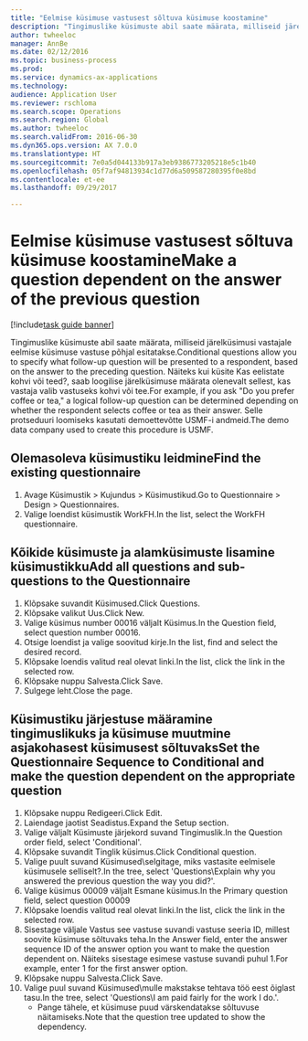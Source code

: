 ```yaml
--- 
title: "Eelmise küsimuse vastusest sõltuva küsimuse koostamine"
description: "Tingimuslike küsimuste abil saate määrata, milliseid järelküsimusi vastajale eelmise küsimuse vastuse põhjal esitatakse."
author: twheeloc
manager: AnnBe
ms.date: 02/12/2016
ms.topic: business-process
ms.prod: 
ms.service: dynamics-ax-applications
ms.technology: 
audience: Application User
ms.reviewer: rschloma
ms.search.scope: Operations
ms.search.region: Global
ms.author: twheeloc
ms.search.validFrom: 2016-06-30
ms.dyn365.ops.version: AX 7.0.0
ms.translationtype: HT
ms.sourcegitcommit: 7e0a5d044133b917a3eb9386773205218e5c1b40
ms.openlocfilehash: 05f7af94813934c1d77d6a509587280395f0e8bd
ms.contentlocale: et-ee
ms.lasthandoff: 09/29/2017

---
```

# <a name="make-a-question-dependent-on-the-answer-of-the-previous-question"></a><span data-ttu-id="31faf-103">Eelmise küsimuse vastusest sõltuva küsimuse koostamine</span><span class="sxs-lookup"><span data-stu-id="31faf-103">Make a question dependent on the answer of the previous question</span></span>

[!include[task guide banner](../../includes/task-guide-banner.md)]

<span data-ttu-id="31faf-104">Tingimuslike küsimuste abil saate määrata, milliseid järelküsimusi vastajale eelmise küsimuse vastuse põhjal esitatakse.</span><span class="sxs-lookup"><span data-stu-id="31faf-104">Conditional questions allow you to specify what follow-up question will be presented to a respondent, based on the answer to the preceding question.</span></span> <span data-ttu-id="31faf-105">Näiteks kui küsite Kas eelistate kohvi või teed?, saab loogilise järelküsimuse määrata olenevalt sellest, kas vastaja valib vastuseks kohvi või tee.</span><span class="sxs-lookup"><span data-stu-id="31faf-105">For example, if you ask "Do you prefer coffee or tea," a logical follow-up question can be determined depending on whether the respondent selects coffee or tea as their answer.</span></span> <span data-ttu-id="31faf-106">Selle protseduuri loomiseks kasutati demoettevõtte USMF-i andmeid.</span><span class="sxs-lookup"><span data-stu-id="31faf-106">The demo data company used to create this procedure is USMF.</span></span>


## <a name="find-the-existing-questionnaire"></a><span data-ttu-id="31faf-107">Olemasoleva küsimustiku leidmine</span><span class="sxs-lookup"><span data-stu-id="31faf-107">Find the existing questionnaire</span></span>
1. <span data-ttu-id="31faf-108">Avage Küsimustik > Kujundus > Küsimustikud.</span><span class="sxs-lookup"><span data-stu-id="31faf-108">Go to Questionnaire > Design > Questionnaires.</span></span>
2. <span data-ttu-id="31faf-109">Valige loendist küsimustik WorkFH.</span><span class="sxs-lookup"><span data-stu-id="31faf-109">In the list, select the WorkFH questionnaire.</span></span>

## <a name="add-all-questions-and-sub-questions-to-the-questionnaire"></a><span data-ttu-id="31faf-110">Kõikide küsimuste ja alamküsimuste lisamine küsimustikku</span><span class="sxs-lookup"><span data-stu-id="31faf-110">Add all questions and sub-questions to the Questionnaire</span></span>
1. <span data-ttu-id="31faf-111">Klõpsake suvandit Küsimused.</span><span class="sxs-lookup"><span data-stu-id="31faf-111">Click Questions.</span></span>
2. <span data-ttu-id="31faf-112">Klõpsake valikut Uus.</span><span class="sxs-lookup"><span data-stu-id="31faf-112">Click New.</span></span>
3. <span data-ttu-id="31faf-113">Valige küsimus number 00016 väljalt Küsimus.</span><span class="sxs-lookup"><span data-stu-id="31faf-113">In the Question field, select question number 00016.</span></span>
4. <span data-ttu-id="31faf-114">Otsige loendist ja valige soovitud kirje.</span><span class="sxs-lookup"><span data-stu-id="31faf-114">In the list, find and select the desired record.</span></span>
5. <span data-ttu-id="31faf-115">Klõpsake loendis valitud real olevat linki.</span><span class="sxs-lookup"><span data-stu-id="31faf-115">In the list, click the link in the selected row.</span></span>
6. <span data-ttu-id="31faf-116">Klõpsake nuppu Salvesta.</span><span class="sxs-lookup"><span data-stu-id="31faf-116">Click Save.</span></span>
7. <span data-ttu-id="31faf-117">Sulgege leht.</span><span class="sxs-lookup"><span data-stu-id="31faf-117">Close the page.</span></span>

## <a name="set-the-questionnaire-sequence-to-conditional-and-make-the-question-dependent-on-the-appropriate-question"></a><span data-ttu-id="31faf-118">Küsimustiku järjestuse määramine tingimuslikuks ja küsimuse muutmine asjakohasest küsimusest sõltuvaks</span><span class="sxs-lookup"><span data-stu-id="31faf-118">Set the Questionnaire Sequence to Conditional and make the question dependent on the appropriate question</span></span>
1. <span data-ttu-id="31faf-119">Klõpsake nuppu Redigeeri.</span><span class="sxs-lookup"><span data-stu-id="31faf-119">Click Edit.</span></span>
2. <span data-ttu-id="31faf-120">Laiendage jaotist Seadistus.</span><span class="sxs-lookup"><span data-stu-id="31faf-120">Expand the Setup section.</span></span>
3. <span data-ttu-id="31faf-121">Valige väljalt Küsimuste järjekord suvand Tingimuslik.</span><span class="sxs-lookup"><span data-stu-id="31faf-121">In the Question order field, select 'Conditional'.</span></span>
4. <span data-ttu-id="31faf-122">Klõpsake suvandit Tinglik küsimus.</span><span class="sxs-lookup"><span data-stu-id="31faf-122">Click Conditional question.</span></span>
5. <span data-ttu-id="31faf-123">Valige puult suvand Küsimused\selgitage, miks vastasite eelmisele küsimusele selliselt?.</span><span class="sxs-lookup"><span data-stu-id="31faf-123">In the tree, select 'Questions\Explain why you answered the previous question the way you did?'.</span></span>
6. <span data-ttu-id="31faf-124">Valige küsimus 00009 väljalt Esmane küsimus.</span><span class="sxs-lookup"><span data-stu-id="31faf-124">In the Primary question field, select question 00009</span></span>
7. <span data-ttu-id="31faf-125">Klõpsake loendis valitud real olevat linki.</span><span class="sxs-lookup"><span data-stu-id="31faf-125">In the list, click the link in the selected row.</span></span>
8. <span data-ttu-id="31faf-126">Sisestage väljale Vastus see vastuse suvandi vastuse seeria ID, millest soovite küsimuse sõltuvaks teha.</span><span class="sxs-lookup"><span data-stu-id="31faf-126">In the Answer field, enter the answer sequence ID of the answer option you want to make the question dependent on.</span></span> <span data-ttu-id="31faf-127">Näiteks sisestage esimese vastuse suvandi puhul 1.</span><span class="sxs-lookup"><span data-stu-id="31faf-127">For example, enter 1 for the first answer option.</span></span>
9. <span data-ttu-id="31faf-128">Klõpsake nuppu Salvesta.</span><span class="sxs-lookup"><span data-stu-id="31faf-128">Click Save.</span></span>
10. <span data-ttu-id="31faf-129">Valige puul suvand Küsimused\mulle makstakse tehtava töö eest õiglast tasu.</span><span class="sxs-lookup"><span data-stu-id="31faf-129">In the tree, select 'Questions\I am paid fairly for the work I do.'.</span></span>
    * <span data-ttu-id="31faf-130">Pange tähele, et küsimuse puud värskendatakse sõltuvuse näitamiseks.</span><span class="sxs-lookup"><span data-stu-id="31faf-130">Note that the question tree updated to show the dependency.</span></span>  



